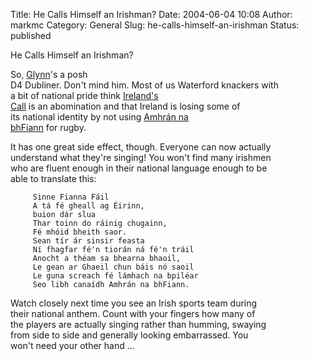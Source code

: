Title: He Calls Himself an Irishman?
Date: 2004-06-04 10:08
Author: markmc
Category: General
Slug: he-calls-himself-an-irishman
Status: published

He Calls Himself an Irishman?

So, [Glynn](http://www.gnome.org/~gman/blog)'s a posh  
D4 Dubliner. Don't mind him. Most of us Waterford knackers with  
a bit of national pride think [Ireland's  
Call](http://en.wikipedia.org/wiki/Ireland%27s_Call) is an abomination
and that Ireland is losing some of  
its national identity by not using [Amhrán na  
bhFiann](http://en.wikipedia.org/wiki/Amhr%E1n_na_bhFiann) for rugby.

It has one great side effect, though. Everyone can now actually  
understand what they're singing! You won't find many irishmen  
who are fluent enough in their national language enough to be  
able to translate this:

         Sinne Fianna Fáil
         A tá fé gheall ag Éirinn,
         buion dár slua
         Thar toinn do ráinig chugainn,
         Fé mhóid bheith saor.
         Sean tír ár sinsir feasta
         Ní fhagfar fé'n tiorán ná fé'n tráil
         Anocht a théam sa bhearna bhaoil,
         Le gean ar Ghaeil chun báis nó saoil
         Le guna screach fé lámhach na bpiléar
         Seo libh canaídh Amhrán na bhFiann.

Watch closely next time you see an Irish sports team during  
their national anthem. Count with your fingers how many of  
the players are actually singing rather than humming, swaying  
from side to side and generally looking embarrassed. You  
won't need your other hand ...
